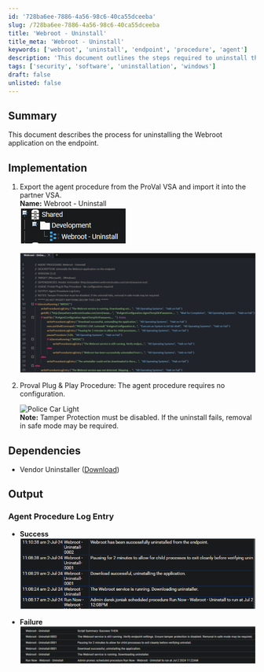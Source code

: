 ```yaml
---
id: '728ba6ee-7886-4a56-98c6-40ca55dceeba'
slug: /728ba6ee-7886-4a56-98c6-40ca55dceeba
title: 'Webroot - Uninstall'
title_meta: 'Webroot - Uninstall'
keywords: ['webroot', 'uninstall', 'endpoint', 'procedure', 'agent']
description: 'This document outlines the steps required to uninstall the Webroot application from endpoints using Kaseya VSA. It includes implementation details, required dependencies, and expected output logs for both successful and failed uninstallation attempts.'
tags: ['security', 'software', 'uninstallation', 'windows']
draft: false
unlisted: false
---
```


## Summary

This document describes the process for uninstalling the Webroot application on the endpoint.

## Implementation

1. Export the agent procedure from the ProVal VSA and import it into the partner VSA.  
   **Name:** Webroot - Uninstall  
   ![Webroot Uninstall](../../../static/img/docs/728ba6ee-7886-4a56-98c6-40ca55dceeba/image_1.png)  

   ![Image](../../../static/img/docs/728ba6ee-7886-4a56-98c6-40ca55dceeba/image_2.png)  

2. Proval Plug & Play Procedure: The agent procedure requires no configuration.

   ![Police Car Light](https://c.tenor.com/8vSJsVW-1pQAAAAj/police-car-light-joypixels.gif)  
   **Note:** Tamper Protection must be disabled. If the uninstall fails, removal in safe mode may be required.

## Dependencies

- Vendor Uninstaller ([Download](http://anywhere.webrootcloudav.com/zerol/wsasme.msi))

## Output

### Agent Procedure Log Entry

- **Success**  
  ![Success Log](../../../static/img/docs/728ba6ee-7886-4a56-98c6-40ca55dceeba/image_3.png)  

- **Failure**  
  ![Failure Log](../../../static/img/docs/728ba6ee-7886-4a56-98c6-40ca55dceeba/image_4.png)  


